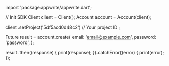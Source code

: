import 'package:appwrite/appwrite.dart';

// Init SDK
Client client = Client();
Account account = Account(client);

client
    .setProject('5df5acd0d48c2') // Your project ID
;

Future result = account.create(
    email: 'email@example.com',
    password: 'password',
);

result
  .then((response) {
    print(response);
  }).catchError((error) {
    print(error);
  });
